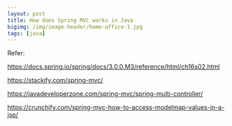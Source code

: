 ```yaml
---
layout: post
title: How does Spring MVC works in Java
bigimg: /img/image-header/home-office-1.jpg
tags: [java]
---
```







Refer:

https://docs.spring.io/spring/docs/3.0.0.M3/reference/html/ch16s02.html

https://stackify.com/spring-mvc/

https://javadeveloperzone.com/spring-mvc/spring-multi-controller/

https://crunchify.com/spring-mvc-how-to-access-modelmap-values-in-a-jsp/

